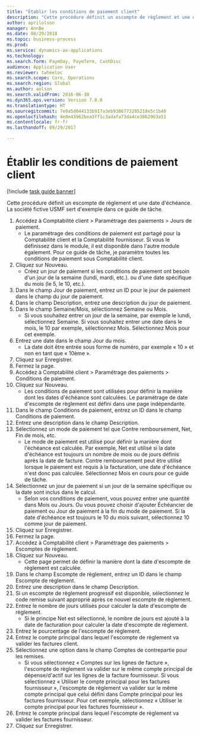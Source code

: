 ```yaml
--- 
title: "Établir les conditions de paiement client"
description: "Cette procédure définit un escompte de règlement et une date d'échéance."
author: aprilolson
manager: AnnBe
ms.date: 08/29/2018
ms.topic: business-process
ms.prod: 
ms.service: dynamics-ax-applications
ms.technology: 
ms.search.form: PaymDay, PaymTerm, CashDisc
audience: Application User
ms.reviewer: twheeloc
ms.search.scope: Core, Operations
ms.search.region: Global
ms.author: aolson
ms.search.validFrom: 2016-06-30
ms.dyn365.ops.version: Version 7.0.0
ms.translationtype: HT
ms.sourcegitcommit: 7e0a5d044133b917a3eb9386773205218e5c1b40
ms.openlocfilehash: 4e0e43962bea3ff1c3adafa73da4ce3862963a51
ms.contentlocale: fr-fr
ms.lasthandoff: 09/29/2017

---
```

# <a name="establish-customer-payment-terms"></a>Établir les conditions de paiement client

[!include [task guide banner](../../includes/task-guide-banner.md)]

Cette procédure définit un escompte de règlement et une date d'échéance. La société fictive USMF sert d'exemple dans ce guide de tâche.

1. Accédez à Comptabilité client > Paramétrage des paiements > Jours de paiement.
    * Le paramétrage des conditions de paiement est partagé pour la Comptabilité client et la Comptabilité fournisseur. Si vous le définissez dans le module, il est disponible dans l'autre module également. Pour ce guide de tâche, je paramètre toutes les conditions de paiement sous Comptabilité client.  
2. Cliquez sur Nouveau.
    * Créez un jour de paiement si les conditions de paiement ont besoin d'un jour de la semaine (lundi, mardi, etc.). ou d'une date spécifique du mois (le 5, le 10, etc.).  
3. Dans le champ Jour de paiement, entrez un ID pour le jour de paiement dans le champ du jour de paiement.
4. Dans le champ Description, entrez une description du jour de paiement.
5. Dans le champ Semaine/Mois, sélectionnez Semaine ou Mois.
    * Si vous souhaitez entrer un jour de la semaine, par exemple le lundi, sélectionnez Semaine. Si vous souhaitez entrer une date dans le mois, le 10 par exemple, sélectionnez Mois. Sélectionnez Mois pour cet exemple.  
6. Entrez une date dans le champ Jour du mois.
    * La date doit être entrée sous forme de numéro, par exemple « 10 » et non en tant que « 10ème ».  
7. Cliquez sur Enregistrer.
8. Fermez la page.
9. Accédez à Comptabilité client > Paramétrage des paiements > Conditions de paiement.
10. Cliquez sur Nouveau.
    * Les conditions de paiement sont utilisées pour définir la manière dont les dates d'échéance sont calculées. Le paramétrage de date d'escompte de règlement est défini dans une page indépendante.  
11. Dans le champ Conditions de paiement, entrez un ID dans le champ Conditions de paiement.
12. Entrez une description dans le champ Description.
13. Sélectionnez un mode de paiement tel que Contre remboursement, Net, Fin de mois, etc.
    * Le mode de paiement est utilisé pour définir la manière dont l'échéance est calculée.  Par exemple, Net est utilisé si la date d'échéance est toujours un nombre de mois ou de jours définis après la date de facture. Contre remboursement peut être utilisé lorsque le paiement est requis à la facturation, une date d'échéance n'est donc pas calculée. Sélectionnez Mois en cours pour ce guide de tâche.  
14. Sélectionnez un jour de paiement si un jour de la semaine spécifique ou la date sont inclus dans le calcul.
    * Selon vos conditions de paiement, vous pouvez entrer une quantité dans Mois ou Jours. Ou vous pouvez choisir d'ajouter Échéancier de paiement ou Jour de paiement à la fin du mode de paiement. Si la date d'échéance est toujours le 10 du mois suivant, sélectionnez 10 comme jour de paiement.  
15. Cliquez sur Enregistrer.
16. Fermez la page.
17. Accédez à Comptabilité client > Paramétrage des paiements > Escomptes de règlement.
18. Cliquez sur Nouveau.
    * Cette page permet de définir la manière dont la date d'escompte de règlement est calculée.  
19. Dans le champ Escompte de règlement, entrez un ID dans le champ Escompte de règlement.
20. Entrez une description dans le champ Description.
21. Si un escompte de règlement progressif est disponible, sélectionnez le code remise suivant approprié après ce nouvel escompte de règlement.
22. Entrez le nombre de jours utilisés pour calculer la date d'escompte de règlement.
    * Si le principe Net est sélectionné, le nombre de jours est ajouté à la date de facturation pour calculer la date d'escompte de règlement.  
23. Entrez le pourcentage de l'escompte de règlement.
24. Entrez le compte principal dans lequel l'escompte de règlement va valider les factures client.
25. Sélectionnez une option dans le champ Comptes de contrepartie pour les remises.
    * Si vous sélectionnez « Comptes sur les lignes de facture », l'escompte de règlement va valider sur le même compte principal de dépense/d'actif sur les lignes de la facture fournisseur. Si vous sélectionnez « Utiliser le compte principal pour les factures fournisseur », l'escompte de règlement va valider sur le même compte principal que celui défini dans Compte principal pour les factures fournisseur. Pour cet exemple, sélectionnez « Utiliser le compte principal pour les factures fournisseur ».  
26. Entrez le compte principal dans lequel l'escompte de règlement va valider les factures fournisseur.
27. Cliquez sur Enregistrer.


